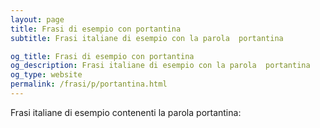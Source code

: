 ```yaml
---
layout: page
title: Frasi di esempio con portantina 
subtitle: Frasi italiane di esempio con la parola  portantina

og_title: Frasi di esempio con portantina 
og_description: Frasi italiane di esempio con la parola  portantina
og_type: website
permalink: /frasi/p/portantina.html
---
```


Frasi italiane di esempio contenenti la parola portantina:


